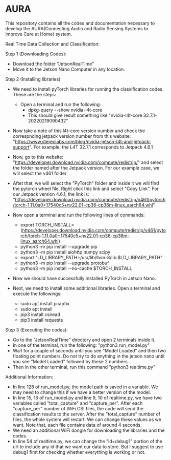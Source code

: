 # AURA
This repository contains all the codes and documentation necessary to develop the AURA(Connecting Audio and Radio Sensing Systems to Improve Care at Home) system.

Real Time Data Collection and Classification:

Step 1 (Downloading Codes):
  - Download the folder "JetsonRealTime"
  - Move it to the Jetson Nano Computer in any location.

Step 2 (Installing libraries)
  - We need to install pyTorch libraries for running the classification codes. These are the steps:
    - Open a terminal and run the following:
       - dpkg-query --show nvidia-l4t-core
       - This should give result something like "nvidia-l4t-core 32.7.1-20220219090432"
  - Now take a note of this l4t-core version number and check the correspnding jetpack version number from this website: "https://www.stereolabs.com/blog/nvidia-jetson-l4t-and-jetpack-support". For example, the L4T 32.7.1 corresponds to Jetpack 4.6.1
  - Now, go to this website: "https://developer.download.nvidia.com/compute/redist/jp/" and select the folder named after the Jetpack version. For our example case, we will select the v461 folder
  - Aftet that, we will select the "PyTorch" folder and inside it we will find the pytorch wheel file. Right click this link and select "Copy Link". For our Jetpack version 4.6.1, the link is: "https://developer.download.nvidia.com/compute/redist/jp/v461/pytorch/torch-1.11.0a0+17540c5+nv22.01-cp36-cp36m-linux_aarch64.whl"
  - Now open a terminal and run the following lines of commands:
    - export TORCH_INSTALL=(https://developer.download.nvidia.com/compute/redist/jp/v461/pytorch/torch-1.11.0a0+17540c5+nv22.01-cp36-cp36m-linux_aarch64.whl)
    - python3 -m pip install --upgrade pip
    - python3 -m pip install aiohttp numpy scipy
    - export "LD_LIBRARY_PATH=/usr/lib/llvm-8/lib:$LD_LIBRARY_PATH"
    - python3 -m pip install --upgrade protobuf
    - python3 -m pip install --no-cache $TORCH_INSTALL
  
 - Now we should have successfully installed PyTorch in Jetson Nano.

 - Next, we need to install some additional libraries. Open a terminal and execute the followings:
   - sudo apt install pcapfix
   - sudo apt install 
   - pip3 install csiread
   - pip3 install requests

Step 3 (Executing the codes):
- Go to the "JetsonRealTime" directory and open 2 terminals inside it.
- In one of the terminal, run the following: "python3 run_model.py"
- Wait for a couple of seconds until you see "Model Loaded" and then two floating point numbers. Do not try to do anything in the jetson nano until you see "Model Loaded" followed by these 2 numbers.
- Then in the other terminal, run this command "python3 realtime.py"

Additional Information:
- In line 128 of run_model.py, the model path is saved in a variable. We may need to change this if we have a better version of the model.
- In line 15, 16 of run_model.py and line 9, 10 of realtime.py, we have two variables called "total_capture" and "capture_per". After each "capture_per" number of WiFi CSI files, the code will send the classification results to the server. After the "total_capture" number of files, the whole system will restart. We can change these values as we want. Note that, each file contains data of around 4 seconds.
- We need an additional WiFi dongle for downloading the libraries and the codes.
- In line 54 of realtime.py, we can change the "id=debug1" portion of the url to include any id that we want our data to store. But I suggest to use debug1 first for checking whether everything is working or not.



